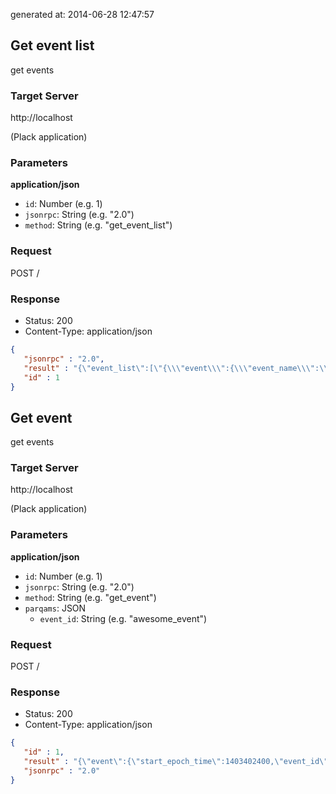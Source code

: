generated at: 2014-06-28 12:47:57

## Get event list

get events

### Target Server

http://localhost

(Plack application)

### Parameters

__application/json__

- `id`: Number (e.g. 1)
- `jsonrpc`: String (e.g. "2.0")
- `method`: String (e.g. "get_event_list")

### Request

POST /

### Response

- Status:       200
- Content-Type: application/json

```json
{
   "jsonrpc" : "2.0",
   "result" : "{\"event_list\":[\"{\\\"event\\\":{\\\"event_name\\\":\\\"Awesome Event\\\",\\\"end_epoch_time\\\":1403418600,\\\"event_id\\\":\\\"awesome_event\\\",\\\"start_epoch_time\\\":1403402400,\\\"catalog_fields\\\":\\\"circle_name\\\\tpen_name\\\\thomepage_url\\\"}}\"]}",
   "id" : 1
}

```

## Get event

get events

### Target Server

http://localhost

(Plack application)

### Parameters

__application/json__

- `id`: Number (e.g. 1)
- `jsonrpc`: String (e.g. "2.0")
- `method`: String (e.g. "get_event")
- `parqams`: JSON
    - `event_id`: String (e.g. "awesome_event")

### Request

POST /

### Response

- Status:       200
- Content-Type: application/json

```json
{
   "id" : 1,
   "result" : "{\"event\":{\"start_epoch_time\":1403402400,\"event_id\":\"awesome_event\",\"end_epoch_time\":1403418600,\"event_name\":\"Awesome Event\",\"catalog_fields\":\"circle_name\\tpen_name\\thomepage_url\"}}",
   "jsonrpc" : "2.0"
}

```

